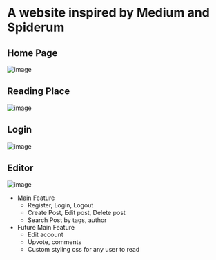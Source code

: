 # A website inspired by Medium and Spiderum
## Home Page
![image](https://user-images.githubusercontent.com/90856792/179819383-696e8675-ea30-4e4a-ad60-063c92d0b753.png)
## Reading Place
![image](https://user-images.githubusercontent.com/90856792/179817566-90eb88c4-d2fc-46b0-bf10-8672ee00b251.png)
## Login
![image](https://user-images.githubusercontent.com/90856792/179817955-e3750516-0133-4614-ab8c-5e11fec2ad50.png)
## Editor
![image](https://user-images.githubusercontent.com/90856792/179818318-3c67176a-8abd-4eba-8036-0f9b845a70d1.png)

* Main Feature
  * Register, Login, Logout
  * Create Post, Edit post, Delete post
  * Search Post by tags, author
* Future Main Feature
  * Edit account
  * Upvote, comments
  * Custom styling css for any user to read
